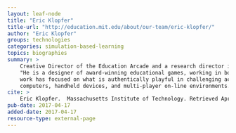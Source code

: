 ```yaml
---
layout: leaf-node
title: "Eric Klopfer"
title-url: "http://education.mit.edu/about/our-team/eric-klopfer/"
author: "Eric Klopfer"
groups: technologies
categories: simulation-based-learning
topics: biographies
summary: >
    Creative Director of the Education Arcade and a research director in the MIT Comparative Media Studies/Writing Program.
    "He is a designer of award-winning educational games, working in both academic and commercial environments, and his
    work has focused on what is authentically playful in challenging academic subjects.  He has designed games for
    computers, handheld devices, and multi-player on-line environments."
cite: >
    Eric Klopfer.  Massachusetts Institute of Technology. Retrieved April 17, 2017 from: http://education.mit.edu/about/our-team/eric-klopfer/
pub-date: 2017-04-17
added-date: 2017-04-17
resource-type: external-page
---
```


